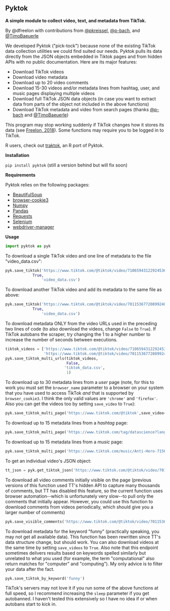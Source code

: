 ## Pyktok
**A simple module to collect video, text, and metadata from TikTok.**

By @dfreelon with contributions from [@pkreissel](https://github.com/pkreissel), [@p-bach](https://github.com/p-bach), and [@TimoBaeuerle](https://github.com/TimoBaeuerle) 

We developed Pyktok ("pick-tock") because none of the existing TikTok data collection utilities we could find suited our needs. Pyktok pulls its data directly from the JSON objects embedded in Tiktok pages and from hidden APIs with no public documentation. Here are its major features:

 - Download TikTok videos
 - Download video metadata
 - Download up to 20 video comments
 - Download 15-30 videos and/or metadata lines from hashtag, user, and music pages displaying multiple videos
 - Download full TikTok JSON data objects (in case you want to extract data from parts of the object not included in the above functions)
 - Download TikTok metadata and video from search pages (thanks [@p-bach](https://github.com/p-bach) and [@TimoBaeuerle](https://github.com/TimoBaeuerle))
 
This program may stop working suddenly if TikTok changes how it stores its data (see [Freelon, 2018](https://osf.io/preprints/socarxiv/56f4q/)). Some functions may require you to be logged in to TikTok.

R users, check out [traktok](https://github.com/JBGruber/traktok), an R port of Pyktok.

**Installation**

```pip install pyktok``` (still a version behind but will fix soon)

**Requirements**

Pyktok relies on the following packages:

 - [BeautifulSoup](https://www.crummy.com/software/BeautifulSoup/bs4/doc/)
 - [browser-cookie3](https://pypi.org/project/browser-cookie3/)
 - [Numpy](https://numpy.org/)
 - [Pandas](https://pandas.pydata.org/)
 - [Requests](https://pypi.org/project/requests/)
 - [Selenium](https://pypi.org/project/selenium/)
 - [webdriver-manager](https://pypi.org/project/webdriver-manager/)

**Usage**

```python
import pyktok as pyk
```    
To download a single TikTok video and one line of metadata to the file "video_data.csv":
```python    
pyk.save_tiktok('https://www.tiktok.com/@tiktok/video/7106594312292453675?is_copy_url=1&is_from_webapp=v1',
	        True,
                'video_data.csv')
```    
To download another TikTok video and add its metadata to the same file as above:
```python   
pyk.save_tiktok('https://www.tiktok.com/@tiktok/video/7011536772089924869?is_copy_url=1&is_from_webapp=v1',
	        True,
                'video_data.csv')
```   
To download metadata ONLY from the video URLs used in the preceding two lines of code (to also download the videos, change ```False``` to ```True```). If TikTok autobans the scraper, try changing the 1 to a higher number to increase the number of seconds between executions.
```python
tiktok_videos = ['https://www.tiktok.com/@tiktok/video/7106594312292453675?is_copy_url=1&is_from_webapp=v1',
                 'https://www.tiktok.com/@tiktok/video/7011536772089924869?is_copy_url=1&is_from_webapp=v1']
pyk.save_tiktok_multi_urls(tiktok_videos,
                           False,
                     	  'tiktok_data.csv',
                     	   1)
```  
To download up to 30 metadata lines from a *user* page (note, for this to work you must set the `browser_name` parameter to a browser on your system that you have used to access TikTok *and* that is supported by `browser_cookie3`. I think the only valid values are `'chrome'` and `'firefox'`. Also you can get the videos too by setting `save_video` to `True`): 

```python    
pyk.save_tiktok_multi_page('https://www.tiktok.com/@tiktok',save_video=False,save_metadata=True,browser_name='chrome')
```

To download up to 15 metadata lines from a *hashtag* page: 

```python    
pyk.save_tiktok_multi_page('https://www.tiktok.com/tag/datascience?lang=en',save_video=False,save_metadata=True)
```

To download up to 15 metadata lines from a *music* page: 

```python    
pyk.save_tiktok_multi_page('https://www.tiktok.com/music/Anti-Hero-7156822419213125634?lang=en',save_video=False,save_metadata=True)
```
                       
To get an individual video's JSON object:
```python	
tt_json = pyk.get_tiktok_json('https://www.tiktok.com/@tiktok/video/7011536772089924869?is_copy_url=1&is_from_webapp=v1')
```
To download all video comments initially visible on the page (previous versions of this function used TT's hidden API to capture many thousands of comments, but TT has disabled this feature, so the current function uses browser automation--which is unfortunately very slow--to pull only the comments that initially appear. However, you could use this function to download comments from videos periodically, which should give you a larger number of comments)
```python
pyk.save_visible_comments('https://www.tiktok.com/@tiktok/video/7011536772089924869?is_copy_url=1&is_from_webapp=v1')
```			

To download metadata for the keyword "funny" (practically speaking, you may not get all available data). This function has been rewritten since TT's data structure change, but should work. You can also download videos at the same time by setting `save_videos` to `True`. Also note that this endpoint sometimes delivers results based on keywords spelled similarly but unrelated to what you used (for example, the term "computational" also return matches for "computer" and "computing"). My only advice is to filter your data after the fact.
```python
pyk.save_tiktok_by_keyword('funny')
```

TikTok's servers may not love it if you run some of the above functions at full speed, so I recommend increasing the `sleep` parameter if you get autobanned. I haven't tested this extensively so I have no idea if or when autobans start to kick in.
